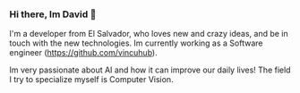 ### Hi there, Im David 👋
I'm a developer from El Salvador, who loves new and crazy ideas, and be in touch with the new technologies. Im currently working as a Software engineer (https://github.com/vincuhub).

Im very passionate about AI and how it can improve our daily lives! The field I try to specialize myself is Computer Vision.


<!--
**davequinta/davequinta** is a ✨ _special_ ✨ repository because its `README.md` (this file) appears on your GitHub profile.

Here are some ideas to get you started:

- 🔭 I’m currently working on ...
- 🌱 I’m currently learning ...
- 👯 I’m looking to collaborate on ...
- 🤔 I’m looking for help with ...
- 💬 Ask me about ...
- 📫 How to reach me: ...
- 😄 Pronouns: ...
- ⚡ Fun fact: ...
-->
